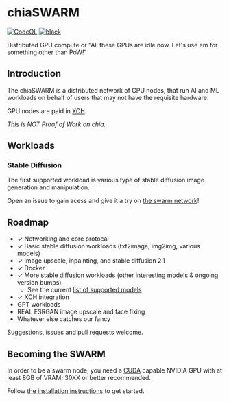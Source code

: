 # chiaSWARM

[![CodeQL](https://github.com/dkackman/chiaSWARM/actions/workflows/codeql.yml/badge.svg)](https://github.com/dkackman/chiaSWARM/actions/workflows/codeql.yml)
[![black](https://img.shields.io/badge/code%20style-black-000000.svg)](https://github.com/psf/black)

Distributed GPU compute or "All these GPUs are idle now. Let's use em for something other than PoW!"

## Introduction

The chiaSWARM is a distributed network of GPU nodes, that run AI and ML workloads on behalf of users that may not have the requisite hardware.

GPU nodes are paid in [XCH](https://www.chia.net/).

_This is NOT Proof of Work on chia._

## Workloads

### Stable Diffusion

The first supported workload is various type of stable diffusion image generation and manipulation.

Open an issue to gain acess and give it a try on [the swarm network](https://chiaswarm.ai/)!

## Roadmap

- &check; Networking and core protocal
- &check; Basic stable diffusion workloads (txt2image, img2img, various models)
- &check; Image upscale, inpainting, and stable diffusion 2.1
- &check; Docker
- &check; More stable diffusion workloads (other interesting models & ongoing version bumps)
  - See the current [list of supported models](https://chiaswarm.ai/about)
- &check; XCH integration
- GPT workloads
- REAL ESRGAN image upscale and face fixing
- Whatever else catches our fancy

Suggestions, issues and pull requests welcome.

## Becoming the SWARM

In order to be a swarm node, you need a [CUDA](https://nvidia.custhelp.com/app/answers/detail/a_id/2132/~/what-is-cuda%3F) capable NVIDIA GPU with at least 8GB of VRAM; 30XX or better recommended.

Follow [the installation instructions](https://github.com/dkackman/chiaSWARM/wiki/Installation) to get started.


